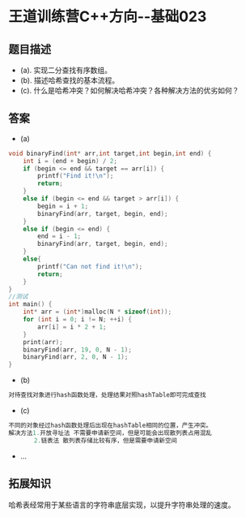# 王道训练营C++方向--基础023

## 题目描述

- (a). 实现二分查找有序数组。
- (b). 描述哈希查找的基本流程。
- (c). 什么是哈希冲突？如何解决哈希冲突？各种解决方法的优劣如何？

## 答案

- (a)

```c
void binaryFind(int* arr,int target,int begin,int end) {
	int i = (end + begin) / 2;
	if (begin <= end && target == arr[i]) {
		printf("Find it!\n");
		return;
	}
	else if (begin <= end && target > arr[i]) {
		begin = i + 1;
		binaryFind(arr, target, begin, end);
	}
	else if (begin <= end) {
		end = i - 1;
		binaryFind(arr, target, begin, end);
	}
	else{
		printf("Can not find it!\n");
		return;
	}
}
//测试
int main() {
	int* arr = (int*)malloc(N * sizeof(int));
	for (int i = 0; i != N; ++i) {
		arr[i] = i * 2 + 1;
	}
	print(arr);
	binaryFind(arr, 19, 0, N - 1);
	binaryFind(arr, 2, 0, N - 1);
}
```

- (b)

```c
对待查找对象进行hash函数处理，处理结果对照hashTable即可完成查找
```

- (c)

``` c
不同的对象经过hash函数处理后出现在hashTable相同的位置，产生冲突。
解决方法1.开放寻址法 不需要申请新空间，但是可能会出现散列表占用混乱
       2.链表法 散列表存储比较有序，但是需要申请新空间
```

- ...

## 拓展知识

哈希表经常用于某些语言的字符串底层实现，以提升字符串处理的速度。